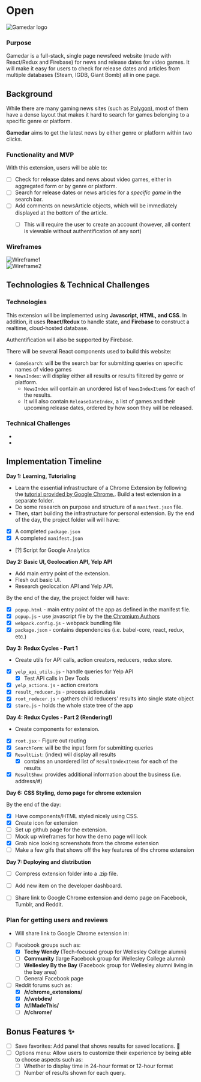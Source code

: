 # Open

![Gamedar logo](http://res.cloudinary.com/liuffy/image/upload/c_scale,w_216/v1491088889/gamedar-logo2_cb0lgo.png)

### Purpose 

Gamedar is a full-stack, single page newsfeed website (made with React/Redux and Firebase) for news and release dates for video games. It will make it easy for users to check for release dates and articles from multiple databases (Steam, IGDB, Giant Bomb) all in one page. 


## Background

While there are many gaming news sites (such as [Polygon](http://www.polygon.com/)), most of them have a dense layout that makes it hard to search for games belonging to a specific genre or platform. 

**Gamedar** aims to get the latest news by either genre or platform within two clicks.

### Functionality and MVP

With this extension, users will be able to:

- [ ] Check for release dates and news about video games, either in aggregated form or by genre or platform.
- [ ] Search for release dates or news articles for a *specific game* in the search bar.
- [ ] Add comments on newsArticle objects, which will be immediately displayed at the bottom of the article. 
  - [ ] This will require the user to create an account (however, all content is viewable without authentification of any sort)


### Wireframes 
![Wireframe1](http://res.cloudinary.com/liuffy/image/upload/v1491088803/gamedar-wireframe-1_jmfsnw.png)  
![Wireframe2](http://res.cloudinary.com/liuffy/image/upload/v1491088803/gamedar-wireframe-article_ncaxqk.png)  

## Technologies & Technical Challenges 

### Technologies

This extension will be implemented using **Javascript, HTML, and CSS**. In addition, it uses **React/Redux** to handle state, and **Firebase** to construct a realtime, cloud-hosted database. 

Authentification will also be supported by Firebase. 

There will be several React components used to build this website: 

- `GameSearch`: will be the search bar for submitting queries on specific names of video games
- `NewsIndex`: will display either all results or results filtered by genre or platform. 
  - `NewsIndex` will contain an unordered list of `NewsIndexItem`s for each of the results.
  - It will also contain `ReleaseDateIndex`, a list of games and their upcoming release dates, ordered by how soon they will be released.

### Technical Challenges

* 
* 

## Implementation Timeline

**Day 1: Learning, Tutorialing**
* Learn the essential infrastructure of a Chrome Extension by following the [tutorial provided by Google Chrome.](https://developer.chrome.com/extensions/getstarted). Build a test extension in a separate folder. 
* Do some research on purpose and structure of a `manifest.json` file. 
* Then, start building the infrastructure for personal extension. By the end of the day, the project folder will will have:

- [X] A completed `package.json`
- [X] A completed `manifest.json`
- [?] Script for Google Analytics 

**Day 2: Basic UI, Geolocation API, Yelp API**
* Add main entry point of the extension. 
* Flesh out basic UI.
* Research geolocation API and Yelp API.

By the end of the day, the project folder will have:
- [X] `popup.html` - main entry point of the app as defined in the manifest file.
- [X] `popup.js` - use javascript file by the [the Chromium Authors](http://the-chromium-authors.software.informer.com/)
- [X] `webpack.config.js` - webpack bundling file
- [X] `package.json` - contains dependencies (i.e. babel-core, react, redux, etc.)

**Day 3: Redux Cycles - Part 1**
* Create utils for API calls, action creators, reducers, redux store.
- [X] `yelp_api_utils.js` - handle queries for Yelp API
  - [X] Test API calls in Dev Tools 
- [X] `yelp_actions.js` - action creators 
- [X] `result_reducer.js` - process action.data
- [X] `root_reducer.js` - gathers child reducers' results into single state object
- [X] `store.js` - holds the whole state tree of the app

**Day 4: Redux Cycles - Part 2 (Rendering!)**
* Create components for extension.
- [X] `root.jsx` - Figure out routing 
- [X] `SearchForm`: will be the input form for submitting queries
- [X] `ResultList`: (index) will display all results 
  - [X] contains an unordered list of `ResultIndexItem`s for each of the results
- [X] `ResultShow`: provides additional information about the business (i.e. address/#)

**Day 6: CSS Styling, demo page for chrome extension** 

By the end of the day:
- [X] Have components/HTML styled nicely using CSS.
- [X] Create icon for extension
- [ ] Set up github page for the extension.
- [ ] Mock up wireframes for how the demo page will look 
- [X] Grab nice looking screenshots from the chrome extension
- [ ] Make a few gifs that shows off the key features of the chrome extension

**Day 7: Deploying and distribution**
- [ ] Compress extension folder into a .zip file. 
- [ ] Add new item on the developer dashboard.
- [ ] Share link to Google Chrome extension and demo page on Facebook, Tumblr, and Reddit. 


### Plan for getting users and reviews

- Will share link to Google Chrome extension in: 
- [ ] Facebook groups such as:
  - [X] **Techy Wendy** (Tech-focused group for Wellesley College alumni) 
  - [ ] **Community** (large Facebook group for Wellesley College alumni) 
  - [ ] **Wellesley By the Bay** (Facebook group for Wellesley alumni living in the bay area) 
  - [ ] General Facebook page
- [ ] Reddit forums such as:
  - [X] **/r/chrome_extensions/**
  - [X] **/r/webdev/**
  - [X] **/r/IMadeThis/**
  - [ ] **/r/chrome/**

## Bonus Features :sparkles:

- [ ] Save favorites: Add panel that shows results for saved locations. :sparkling_heart:
- [ ] Options menu: Allow users to customize their experience by being able to choose aspects such as:
  - [ ] Whether to display time in 24-hour format or 12-hour format
  - [ ] Number of results shown for each query.